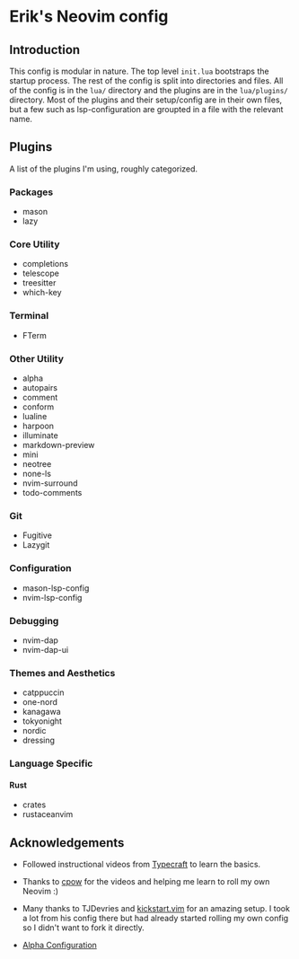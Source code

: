 # Erik's Neovim config


## Introduction

This config is modular in nature. The top level `init.lua` bootstraps the startup process.
The rest of the config is split into directories and files. All of the config is in the `lua/` directory and the plugins are in the `lua/plugins/` directory. Most of the plugins and their setup/config are in their own files, but a few such as lsp-configuration are groupted in a file with the relevant name.


## Plugins
A list of the plugins I'm using, roughly categorized.

### Packages
- mason
- lazy

### Core Utility
- completions
- telescope
- treesitter
- which-key

### Terminal
- FTerm

### Other Utility
- alpha
- autopairs 
- comment
- conform
- lualine
- harpoon
- illuminate
- markdown-preview
- mini
- neotree
- none-ls
- nvim-surround
- todo-comments

### Git
- Fugitive
- Lazygit

### Configuration
- mason-lsp-config
- nvim-lsp-config

### Debugging
- nvim-dap
- nvim-dap-ui

### Themes and Aesthetics
- catppuccin
- one-nord
- kanagawa
- tokyonight
- nordic
- dressing

### Language Specific
####  Rust
- crates
- rustaceanvim


## Acknowledgements

- Followed instructional videos from [Typecraft](https://www.youtube.com/@typecraft_dev) to learn the basics.
- Thanks to [cpow](https://github.com/cpow/neovim-for-newbs/tree/main) for the videos and helping me learn to roll my own Neovim :)
- Many thanks to TJDevries and [kickstart.vim](https://github.com/nvim-lua/kickstart.nvim) for an amazing setup. I took a lot from his config there but had already started rolling my own config so I didn't want to fork it directly.

- [Alpha Configuration](https://medium.com/@shaikzahid0713/alpha-start-up-screen-8e4a6e95804d)
